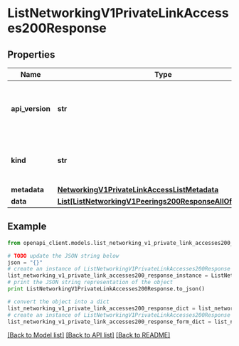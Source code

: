 # ListNetworkingV1PrivateLinkAccesses200Response


## Properties
Name | Type | Description | Notes
------------ | ------------- | ------------- | -------------
**api_version** | **str** | APIVersion defines the schema version of this representation of a resource. | [readonly] 
**kind** | **str** | Kind defines the object this REST resource represents. | [readonly] 
**metadata** | [**NetworkingV1PrivateLinkAccessListMetadata**](NetworkingV1PrivateLinkAccessListMetadata.md) |  | 
**data** | [**List[ListNetworkingV1Peerings200ResponseAllOfDataInner]**](ListNetworkingV1Peerings200ResponseAllOfDataInner.md) |  | 

## Example

```python
from openapi_client.models.list_networking_v1_private_link_accesses200_response import ListNetworkingV1PrivateLinkAccesses200Response

# TODO update the JSON string below
json = "{}"
# create an instance of ListNetworkingV1PrivateLinkAccesses200Response from a JSON string
list_networking_v1_private_link_accesses200_response_instance = ListNetworkingV1PrivateLinkAccesses200Response.from_json(json)
# print the JSON string representation of the object
print ListNetworkingV1PrivateLinkAccesses200Response.to_json()

# convert the object into a dict
list_networking_v1_private_link_accesses200_response_dict = list_networking_v1_private_link_accesses200_response_instance.to_dict()
# create an instance of ListNetworkingV1PrivateLinkAccesses200Response from a dict
list_networking_v1_private_link_accesses200_response_form_dict = list_networking_v1_private_link_accesses200_response.from_dict(list_networking_v1_private_link_accesses200_response_dict)
```
[[Back to Model list]](../ccloud/README.md#documentation-for-models) [[Back to API list]](../ccloud/README.md#documentation-for-api-endpoints) [[Back to README]](../ccloud/README.md)


